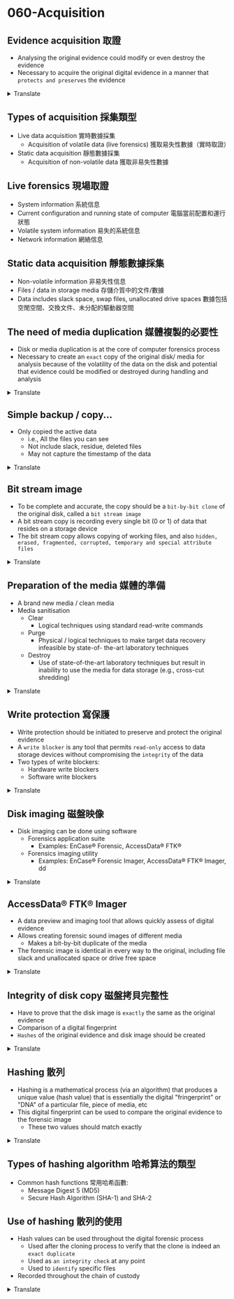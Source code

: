 # 060-Acquisition

## Evidence acquisition 取證

* Analysing the original evidence could modify or even destroy the evidence
* Necessary to acquire the original digital evidence in a manner that `protects and preserves` the evidence
<details>
<summary>Translate</summary>
<p>

* 分析原始證據可能會修改甚至破壞證據
* 必須以`保護和保存`證據的方式獲取原始數字證據
</p>
</details>  

## Types of acquisition 採集類型

* Live data acquisition 實時數據採集
  * Acquisition of volatile data (live forensics) 獲取易失性數據（實時取證）
* Static data acquisition 靜態數據採集
  * Acquisition of non-volatile data 獲取非易失性數據

## Live forensics 現場取證

* System information 系統信息
* Current configuration and running state of computer 電腦當前配置和運行狀態
* Volatile system information 易失的系統信息
* Network information 網絡信息

## Static data acquisition 靜態數據採集

* Non-volatile information 非易失性信息
* Files / data in storage media 存儲介質中的文件/數據
* Data includes slack space, swap files, unallocated drive spaces 數據包括空閒空間、交換文件、未分配的驅動器空間

## The need of media duplication 媒體複製的必要性

* Disk or media duplication is at the core of computer forensics process
* Necessary to create an `exact` copy of the original disk/ media for analysis because of the volatility of the data on the disk and potential that evidence could be modified or destroyed during handling and analysis
<details>
<summary>Translate</summary>
<p>

* 磁盤或媒體複製是計算機取證過程的核心
* 必須創建原始磁盤/媒體的`精確`副本以供分析, 因為磁盤上數據的易失性以及在處理和分析過程中證據可能被修改或破壞的可能性
</p>
</details>  

## Simple backup / copy...

* Only copied the active data
  * i.e., All the files you can see
  * Not include slack, residue, deleted files
  * May not capture the timestamp of the data
<details>
<summary>Translate</summary>
<p>

* 只複製活動數據
   * 即, 您可以看到的所有文件
   * 不包括鬆弛、殘留、刪除的文件
   * 可能無法捕獲數據的時間戳
</p>
</details> 

## Bit stream image

* To be complete and accurate, the copy should be a `bit-by-bit clone` of the original disk, called a `bit stream image`
* A bit stream copy is recording every single bit (0 or 1) of data that resides on a storage device
* The bit stream copy allows copying of working files, and also `hidden, erased, fragmented, corrupted, temporary and special attribute files`
<details>
<summary>Translate</summary>
<p>

* 為了完整和準確, 副本應該是原始磁盤的`逐位克隆`, 稱為`位流圖像`
* 位流副本記錄駐留在存儲設備上的數據的每一位（0 或 1）
* 比特流複製允許複製工作文件, 也允許複製`隱藏、擦除、碎片化、損壞、臨時和特殊屬性文件`
</p>
</details> 

## Preparation of the media 媒體的準備
* A brand new media / clean media
* Media sanitisation
  * Clear
    - Logical techniques using standard read-write commands
  * Purge
    - Physical / logical techniques to make target data recovery infeasible by state-of- the-art laboratory techniques
  * Destroy
    - Use of state-of-the-art laboratory techniques but result in inability to use the media for data storage (e.g., cross-cut shredding)
<details>
<summary>Translate</summary>
<p>

* 全新的媒體/乾淨的媒體
* 媒體消毒
   * 清除
     - 使用標準讀寫命令的邏輯技術
   * 清除
     - 通過最先進的實驗室技術使目標數據恢復不可行的物理/邏輯技術
   * 破壞
     - 使用最先進的實驗室技術, 但導致無法使用介質進行數據存儲（例如, 橫切切碎）
</p>
</details> 

## Write protection 寫保護

* Write protection should be initiated to preserve and protect the original evidence
* A `write blocker` is any tool that permits `read-only` access to data storage devices without compromising the `integrity` of the data
* Two types of write blockers:
  * Hardware write blockers
  * Software write blockers
<details>
<summary>Translate</summary>
<p>

* 應啟動寫保護以保存和保護原始證據
* `寫阻止程序`是允許對數據存儲設備進行`只讀`訪問而不損害數據`完整性`的任何工具
* 兩種寫攔截器：
   * 硬件寫攔截器
   * 軟件寫攔截器 
</p>
</details> 

## Disk imaging 磁盤映像
* Disk imaging can be done using software
  * Forensics application suite
    - Examples: EnCase® Forensic, AccessData® FTK®
  * Forensics imaging utility
    - Examples: EnCase® Forensic Imager, AccessData® FTK® Imager, dd
<details>
<summary>Translate</summary>
<p>

* 磁盤映像可以使用軟件完成
   * 取證應用套件
     - 示例：EnCase® Forensic, AccessData® FTK®
   * 取證成像實用程序
     - 示例：EnCase® Forensic Imager, AccessData® FTK® Imager, dd
</p>
</details> 

## AccessData® FTK® Imager

* A data preview and imaging tool that allows quickly assess of digital evidence
* Allows creating forensic sound images of different media
  * Makes a bit-by-bit duplicate of the media
* The forensic image is identical in every way to the original, including file slack and unallocated space or drive free space
<details>
<summary>Translate</summary>
<p>

* 一種數據預覽和成像工具, 可以快速評估數字證據
* 允許創建不同媒體的法醫聲像
   * 逐位複制媒體
* 取證圖像在各方面都與原始圖像相同, 包括文件鬆弛和未分配空間或驅動器可用空間
</p>
</details> 

## Integrity of disk copy 磁盤拷貝完整性

* Have to prove that the disk image is `exactly` the same as the original evidence
* Comparison of a digital fingerprint
* `Hashes` of the original evidence and disk image should be created
<details>
<summary>Translate</summary>
<p>

* 必須證明磁盤映像與原始證據`完全`相同
* 數字指紋的比較
* 應創建原始證據和磁盤映像的`哈希值`
</p>
</details> 

## Hashing 散列

* Hashing is a mathematical process (via an algorithm) that produces a unique value (hash value) that is essentially the digital "fringerprint" or "DNA" of a particular file, piece of media, etc
* This digital fingerprint can be used to compare the original evidence to the forensic image
  * These two values should match exactly
<details>
<summary>Translate</summary>
<p>

* 散列是一個數學過程（通過算法）, 它產生一個獨特的值（散列值）, 它本質上是特定文件、媒體等的數字“邊緣印記”或“DNA”
* 此數字指紋可用於將原始證據與法醫圖像進行比較
   * 這兩個值應該完全匹配
</p>
</details> 

## Types of hashing algorithm 哈希算法的類型

* Common hash functions 常用哈希函數: 
  * Message Digest 5 (MD5)
  * Secure Hash Algorithm (SHA-1) and SHA-2

## Use of hashing 散列的使用

* Hash values can be used throughout the digital forensic process
  * Used after the cloning process to verify that the clone is indeed an `exact duplicate`
  * Used as `an integrity check` at any point
  * Used to `identify` specific files
* Recorded throughout the chain of custody
<details>
<summary>Translate</summary>
<p>

* 哈希值可用於整個數字取證過程
   * 在克隆過程之後用於驗證克隆確實是`完全重複`的
   * 在任何時候用作`完整性檢查`
   * 用於`識別`特定文件
* 在整個監管鏈中記錄
</p>
</details> 